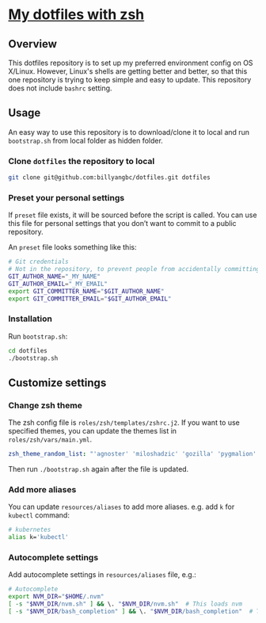 ﻿# [My dotfiles with zsh](git@github.com:billyangbc/dotfiles.git)

## Overview
This dotfiles repository is to set up my preferred environment config on OS X/Linux.
However, Linux's shells are getting better and better, so that this one repository is trying to keep simple and easy to update.
This repository does not include `bashrc` setting.

## Usage
An easy way to use this repository is to download/clone it to local and run `bootstrap.sh` from local folder as hidden folder.

### Clone `dotfiles` the repository to local

```bash
git clone git@github.com:billyangbc/dotfiles.git dotfiles
```
### Preset your personal settings

If `preset` file exists, it will be sourced before the script is called.
You can use this file for personal settings that you don’t want to commit to a public repository.

An `preset` file looks something like this:

```bash
# Git credentials
# Not in the repository, to prevent people from accidentally committing under my name
GIT_AUTHOR_NAME="_MY_NAME"
GIT_AUTHOR_EMAIL="_MY_EMAIL"
export GIT_COMMITTER_NAME="$GIT_AUTHOR_NAME"
export GIT_COMMITTER_EMAIL="$GIT_AUTHOR_EMAIL"
```
### Installation
Run `bootstrap.sh`:

```bash
cd dotfiles
./bootstrap.sh
```

## Customize settings
### Change zsh theme
The zsh config file is `roles/zsh/templates/zshrc.j2`. If you want to use specified themes, you can update the themes list in `roles/zsh/vars/main.yml`.
```yaml
zsh_theme_random_list: "'agnoster' 'miloshadzic' 'gozilla' 'pygmalion' 'simple' 'lukerandall'"
```
Then run `./bootstrap.sh` again after the file is updated.

### Add more aliases
You can update `resources/aliases` to add more aliases. e.g. add `k` for `kubectl` command:
```bash
# kubernetes
alias k='kubectl'
```

### Autocomplete settings
Add autocomplete settings in `resources/aliases` file, e.g.:
```bash
# Autocomplete
export NVM_DIR="$HOME/.nvm"
[ -s "$NVM_DIR/nvm.sh" ] && \. "$NVM_DIR/nvm.sh"  # This loads nvm
[ -s "$NVM_DIR/bash_completion" ] && \. "$NVM_DIR/bash_completion"  # This loads nvm bash_completion
```